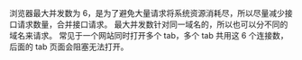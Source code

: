浏览器最大并发数为 6，是为了避免大量请求将系统资源消耗尽，所以尽量减少接口请求数量，合并接口请求。
最大并发数针对同一域名的，所以也可以分不同的域名来请求。
常见于一个网站同时打开多个 tab，多个 tab 共用这 6 个连接数，后面的 tab 页面会阻塞无法打开。
